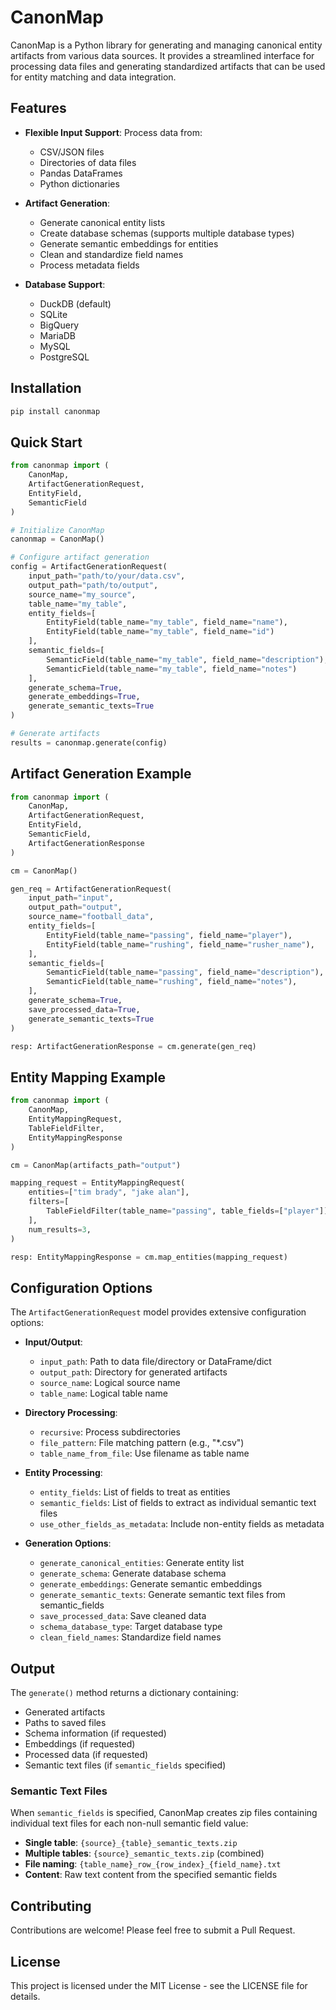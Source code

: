 # CanonMap

CanonMap is a Python library for generating and managing canonical entity artifacts from various data sources. It provides a streamlined interface for processing data files and generating standardized artifacts that can be used for entity matching and data integration.

## Features

- **Flexible Input Support**: Process data from:
  - CSV/JSON files
  - Directories of data files
  - Pandas DataFrames
  - Python dictionaries

- **Artifact Generation**:
  - Generate canonical entity lists
  - Create database schemas (supports multiple database types)
  - Generate semantic embeddings for entities
  - Clean and standardize field names
  - Process metadata fields

- **Database Support**:
  - DuckDB (default)
  - SQLite
  - BigQuery
  - MariaDB
  - MySQL
  - PostgreSQL

## Installation

```bash
pip install canonmap
```

## Quick Start

```python
from canonmap import (
    CanonMap, 
    ArtifactGenerationRequest, 
    EntityField,
    SemanticField
)

# Initialize CanonMap
canonmap = CanonMap()

# Configure artifact generation
config = ArtifactGenerationRequest(
    input_path="path/to/your/data.csv",
    output_path="path/to/output",
    source_name="my_source",
    table_name="my_table",
    entity_fields=[
        EntityField(table_name="my_table", field_name="name"),
        EntityField(table_name="my_table", field_name="id")
    ],
    semantic_fields=[
        SemanticField(table_name="my_table", field_name="description"),
        SemanticField(table_name="my_table", field_name="notes")
    ],
    generate_schema=True,
    generate_embeddings=True,
    generate_semantic_texts=True
)

# Generate artifacts
results = canonmap.generate(config)
```

## Artifact Generation Example

```python
from canonmap import (
    CanonMap,
    ArtifactGenerationRequest,
    EntityField,
    SemanticField,
    ArtifactGenerationResponse
)

cm = CanonMap()

gen_req = ArtifactGenerationRequest(
    input_path="input",
    output_path="output",
    source_name="football_data",
    entity_fields=[
        EntityField(table_name="passing", field_name="player"),
        EntityField(table_name="rushing", field_name="rusher_name"),
    ],
    semantic_fields=[
        SemanticField(table_name="passing", field_name="description"),
        SemanticField(table_name="rushing", field_name="notes"),
    ],
    generate_schema=True,
    save_processed_data=True,
    generate_semantic_texts=True
)

resp: ArtifactGenerationResponse = cm.generate(gen_req)
```

## Entity Mapping Example

```python
from canonmap import (
    CanonMap,
    EntityMappingRequest,
    TableFieldFilter,
    EntityMappingResponse
)

cm = CanonMap(artifacts_path="output")

mapping_request = EntityMappingRequest(
    entities=["tim brady", "jake alan"],
    filters=[
        TableFieldFilter(table_name="passing", table_fields=["player"])
    ],
    num_results=3,
)

resp: EntityMappingResponse = cm.map_entities(mapping_request)
```

## Configuration Options

The `ArtifactGenerationRequest` model provides extensive configuration options:

- **Input/Output**:
  - `input_path`: Path to data file/directory or DataFrame/dict
  - `output_path`: Directory for generated artifacts
  - `source_name`: Logical source name
  - `table_name`: Logical table name

- **Directory Processing**:
  - `recursive`: Process subdirectories
  - `file_pattern`: File matching pattern (e.g., "*.csv")
  - `table_name_from_file`: Use filename as table name

- **Entity Processing**:
  - `entity_fields`: List of fields to treat as entities
  - `semantic_fields`: List of fields to extract as individual semantic text files
  - `use_other_fields_as_metadata`: Include non-entity fields as metadata

- **Generation Options**:
  - `generate_canonical_entities`: Generate entity list
  - `generate_schema`: Generate database schema
  - `generate_embeddings`: Generate semantic embeddings
  - `generate_semantic_texts`: Generate semantic text files from semantic_fields
  - `save_processed_data`: Save cleaned data
  - `schema_database_type`: Target database type
  - `clean_field_names`: Standardize field names

## Output

The `generate()` method returns a dictionary containing:
- Generated artifacts
- Paths to saved files
- Schema information (if requested)
- Embeddings (if requested)
- Processed data (if requested)
- Semantic text files (if `semantic_fields` specified)

### Semantic Text Files

When `semantic_fields` is specified, CanonMap creates zip files containing individual text files for each non-null semantic field value:

- **Single table**: `{source}_{table}_semantic_texts.zip`
- **Multiple tables**: `{source}_semantic_texts.zip` (combined)
- **File naming**: `{table_name}_row_{row_index}_{field_name}.txt`
- **Content**: Raw text content from the specified semantic fields

## Contributing

Contributions are welcome! Please feel free to submit a Pull Request.

## License

This project is licensed under the MIT License - see the LICENSE file for details.
